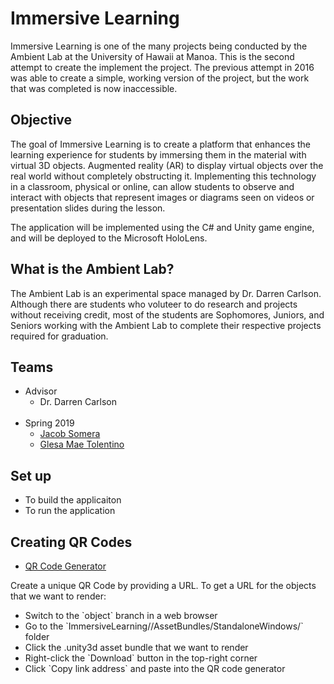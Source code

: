 # Immersive Learning

Immersive Learning is one of the many projects being conducted by the Ambient Lab at the University of Hawaii at Manoa. This is the second attempt to create the implement the project. The previous attempt in 2016 was able to create a simple, working version of the project, but the work that was completed is now inaccessible.

## Objective

The goal of Immersive Learning is to create a platform that enhances the learning experience for students by immersing them in the material with virtual 3D objects. Augmented reality (AR) to display virtual objects over the real world without completely obstructing it. Implementing this technology in a classroom, physical or online, can allow students to observe and interact with objects that represent images or diagrams seen on videos or presentation slides during the lesson.

The application will be implemented using the C# and Unity game engine, and will be deployed to the Microsoft HoloLens.

## What is the Ambient Lab?

The Ambient Lab is an experimental space managed by Dr. Darren Carlson. Although there are students who voluteer to do research and projects without receiving credit, most of the students are Sophomores, Juniors, and Seniors working with the Ambient Lab to complete their respective projects required for graduation.

## Teams
<ul>
  <li>Advisor
    <ul>
      <li>Dr. Darren Carlson</li>
    </ul>
  </li>
  <br/>
  <li>Spring 2019
    <ul>
      <li><a href="https://github.com/jsome635">Jacob Somera</a></li>
      <li><a href="https://github.com/g-tolentino">Glesa Mae Tolentino</a></li>
    </ul>
  </li>
</ul>

## Set up
<ul>
  <li>To build the applicaiton</li>
  <li>To run the application</li>
</ul>

## Creating QR Codes
<ul>
  <li><a href="https://www.qr-code-generator.com/">QR Code Generator</a></li>
</ul>

Create a unique QR Code by providing a URL. To get a URL for the objects that we want to render:
<ul>
  <li>Switch to the `object` branch in a web browser</li>
  <li>Go to the `ImmersiveLearning//AssetBundles/StandaloneWindows/` folder</li>
  <li>Click the .unity3d asset bundle that we want to render</li>
  <li>Right-click the `Download` button in the top-right corner</li>
  <li>Click `Copy link address` and paste into the QR code generator</li>
</ul>
